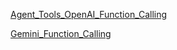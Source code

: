 [Agent_Tools_OpenAI_Function_Calling](https://github.com/AIBotTeachesAI/Agent_Tools_OpenAI_Function_Calling/blob/main/open_ai_function_calling_tools_agents.ipynb)

[Gemini_Function_Calling](https://github.com/olonok69/LLM_Notebooks/blob/main/google/Gemini_Function_Calling.ipynb)
